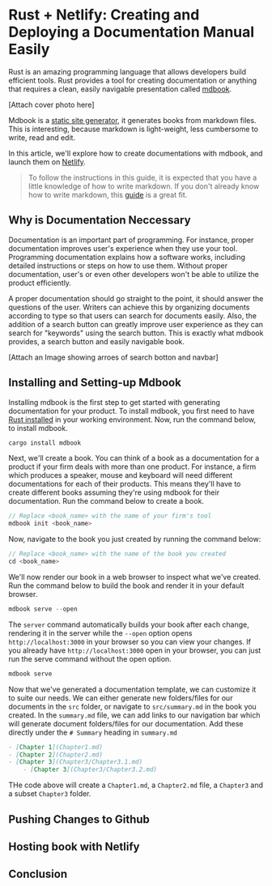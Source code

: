 # Rust + Netlify: Creating and Deploying a Documentation Manual Easily

Rust is an amazing programming language that allows developers build efficient tools. Rust provides a tool for creating documentation or anything that requires a clean, easily navigable presentation called [mdbook](https://rust-lang.github.io/mdBook/).

[Attach cover photo here]

Mdbook is a [static site generator](https://www.netlify.com/blog/2020/04/14/what-is-a-static-site-generator-and-3-ways-to-find-the-best-one/), it generates books from markdown files. This is interesting, because markdown is light-weight, less cumbersome to write, read and edit.

In this article, we'll explore how to create documentations with mdbook, and launch them on [Netlify](https://www.netlify.com/).

> To follow the instructions in this guide, it is expected that you have a little knowledge of how to write markdown. If you don't already know how to write markdown, this [guide]() is a great fit.

## Why is Documentation Neccessary

Documentation is an important part of programming. For instance, proper documentation improves user's experience when they use your tool. Programming documentation explains how a software works, including detailed instructions or steps on how to use them. Without proper documentation, user's or even other developers won't be able to utilize the product efficiently.

A proper documentation should go straight to the point, it should answer the questions of the user. Writers can achieve this by organizing documents according to type so that users can search for documents easily. Also, the addition of a search button can greatly improve user experience as they can search for "keywords" using the search button. This is exactly what mdbook provides, a search button and easily navigable book.

[Attach an Image showing arroes of search botton and navbar]

## Installing and Setting-up Mdbook

Installing mdbook is the first step to get started with generating documentation for your product. To install mdbook, you first need to have [Rust installed](https://www.rust-lang.org/tools/install) in your working environment. Now, run the command below, to install mdbook.

```rust
cargo install mdbook
```

Next, we'll create a book. You can think of a book as a documentation for a product if your firm deals with more than one product. For instance, a firm which produces a speaker, mouse and keyboard will need different documentations for each of their products. This means they'll have to create different books assuming they're using mdbook for their documentation. Run the command below to create a book.

```rust
// Replace <book_name> with the name of your firm's tool
mdbook init <book_name>
```

Now, navigate to the book you just created by running the command below:

```rust
// Replace <book_name> with the name of the book you created
cd <book_name>
```

We'll now render our book in a web browser to inspect what we've created. Run the command below to build the book and render it in your default browser.

```rust
mdbook serve --open
```

The `server` command automatically builds your book after each change, rendering it in the server while the  `--open` option opens `http://localhost:3000` in your browser so you can view your changes. If you already have `http://localhost:3000` open in your browser, you can just run the serve command without the open option.

```rust
mdbook serve
```

Now that we've generated a documentation template, we can customize it to suite our needs. We can either generate new folders/files for our documents in the `src` folder, or navigate to `src/summary.md` in the book you created. In the `summary.md` file, we can add links to our navigation bar which will generate document folders/files for our documentation. Add these directly under the `# Summary` heading in `summary.md`

```md
- [Chapter 1](Chapter1.md)
- [Chapter 2](Chapter2.md)
- [Chapter 3](Chapter3/Chapter3.1.md)
    - [Chapter 3](Chapter3/Chapter3.2.md)
```

THe code above will create a `Chapter1.md`, a `Chapter2.md` file, a `Chapter3` and a subset `Chapter3` folder.

## Pushing Changes to Github

## Hosting book with Netlify

## Conclusion